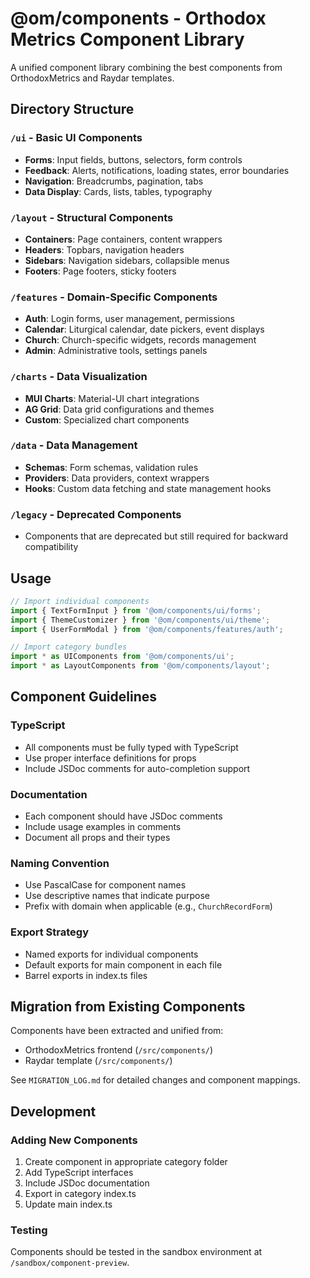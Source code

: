 # @om/components - Orthodox Metrics Component Library

A unified component library combining the best components from OrthodoxMetrics and Raydar templates.

## Directory Structure

### `/ui` - Basic UI Components
- **Forms**: Input fields, buttons, selectors, form controls
- **Feedback**: Alerts, notifications, loading states, error boundaries
- **Navigation**: Breadcrumbs, pagination, tabs
- **Data Display**: Cards, lists, tables, typography

### `/layout` - Structural Components
- **Containers**: Page containers, content wrappers
- **Headers**: Topbars, navigation headers
- **Sidebars**: Navigation sidebars, collapsible menus
- **Footers**: Page footers, sticky footers

### `/features` - Domain-Specific Components
- **Auth**: Login forms, user management, permissions
- **Calendar**: Liturgical calendar, date pickers, event displays
- **Church**: Church-specific widgets, records management
- **Admin**: Administrative tools, settings panels

### `/charts` - Data Visualization
- **MUI Charts**: Material-UI chart integrations
- **AG Grid**: Data grid configurations and themes
- **Custom**: Specialized chart components

### `/data` - Data Management
- **Schemas**: Form schemas, validation rules
- **Providers**: Data providers, context wrappers
- **Hooks**: Custom data fetching and state management hooks

### `/legacy` - Deprecated Components
- Components that are deprecated but still required for backward compatibility

## Usage

```typescript
// Import individual components
import { TextFormInput } from '@om/components/ui/forms';
import { ThemeCustomizer } from '@om/components/ui/theme';
import { UserFormModal } from '@om/components/features/auth';

// Import category bundles
import * as UIComponents from '@om/components/ui';
import * as LayoutComponents from '@om/components/layout';
```

## Component Guidelines

### TypeScript
- All components must be fully typed with TypeScript
- Use proper interface definitions for props
- Include JSDoc comments for auto-completion support

### Documentation
- Each component should have JSDoc comments
- Include usage examples in comments
- Document all props and their types

### Naming Convention
- Use PascalCase for component names
- Use descriptive names that indicate purpose
- Prefix with domain when applicable (e.g., `ChurchRecordForm`)

### Export Strategy
- Named exports for individual components
- Default exports for main component in each file
- Barrel exports in index.ts files

## Migration from Existing Components

Components have been extracted and unified from:
- OrthodoxMetrics frontend (`/src/components/`)
- Raydar template (`/src/components/`)

See `MIGRATION_LOG.md` for detailed changes and component mappings.

## Development

### Adding New Components
1. Create component in appropriate category folder
2. Add TypeScript interfaces
3. Include JSDoc documentation
4. Export in category index.ts
5. Update main index.ts

### Testing
Components should be tested in the sandbox environment at `/sandbox/component-preview`.